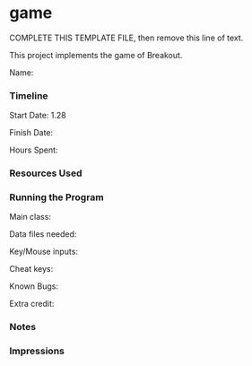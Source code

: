 game
====

COMPLETE THIS TEMPLATE FILE, then remove this line of text.

This project implements the game of Breakout.

Name: 

### Timeline

Start Date: 1.28

Finish Date: 

Hours Spent:

### Resources Used


### Running the Program

Main class:

Data files needed: 

Key/Mouse inputs:

Cheat keys:

Known Bugs:

Extra credit:


### Notes


### Impressions

